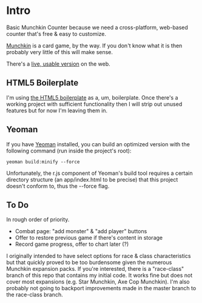# Intro

Basic Munchkin Counter because we need a cross-platform, web-based counter that's free & easy to customize.

[Munchkin](http://www.worldofmunchkin.com/game/) is a card game, by the way. If you don't know what it is then probably very little of this will make sense.

There's a [live, usable version](http://phette.net/munchkin-counter/) on the web.

## HTML5 Boilerplate

I'm using [the HTML5 boilerplate](http://html5boilerplate.com/) as a, um, boilerplate. Once there's a working project with sufficient functionality then I will strip out unused features but for now I'm leaving them in.

## Yeoman

If you have [Yeoman](http://yeoman.io/) installed, you can build an optimized version with the following command (run inside the project's root):

    yeoman build:minify --force

Unfortunately, the r.js component of Yeoman's build tool requires a certain directory structure (an app/index.html to be precise) that this project doesn't conform to, thus the --force flag.

## To Do

In rough order of priority.

- Combat page: "add monster" & "add player" buttons
- Offer to restore previous game if there's content in storage
- Record game progress, offer to chart later (?)

I originally intended to have select options for race & class characteristics but that quickly proved to be too burdensome given the numerous Munchkin expansion packs. If you're interested, there is a "race-class" branch of this repo that contains my initial code. It works fine but does not cover most expansions (e.g. Star Munchkin, Axe Cop Munchkin). I'm also probably not going to backport improvements made in the master branch to the race-class branch.
